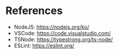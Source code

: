 # References

- NodeJS: https://nodejs.org/ko/
- VSCode: https://code.visualstudio.com/
- TSNode: https://typestrong.org/ts-node/
- ESLint: https://eslint.org/
